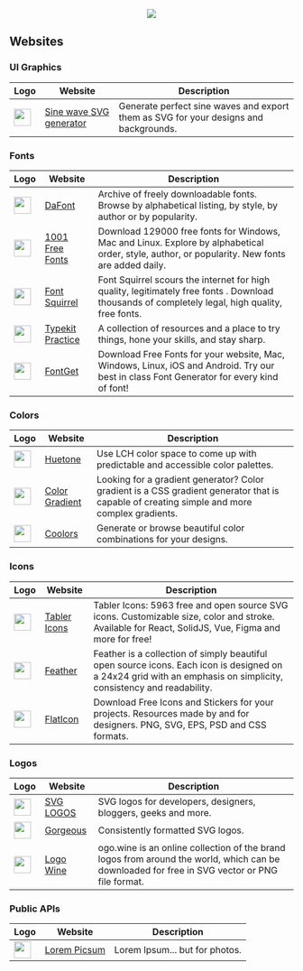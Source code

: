 <p align="center">
  <img src="https://youke1.picui.cn/s1/2025/10/03/68df9a324daf2.png">
</p>

## Websites

### UI Graphics

| Logo | Website | Description |
| ----- | ----- |  -----    |
| <img src="https://www.sinwaver.com/favicon.svg" width="30" > | [Sine wave SVG generator](https://www.sinwaver.com/) | Generate perfect sine waves and export them as SVG for your designs and backgrounds. |


### Fonts

| Logo | Website | Description |
| ----- | ----- |  -----    |
| <img src="https://www.dafont.com/img/favicon.ico" width="30" > | [DaFont](https://www.dafont.com/) | Archive of freely downloadable fonts. Browse by alphabetical listing, by style, by author or by popularity. |
| <img src="https://www.1001freefonts.com/themes/blue/images/favicon.ico" width="30" > | [1001 Free Fonts](https://www.1001freefonts.com/) | Download 129000 free fonts for Windows, Mac and Linux. Explore by alphabetical order, style, author, or popularity. New fonts are added daily.  |
| <img src="https://www.fontsquirrel.com/favicon-32x32.png?v=2" width="30" > | [Font Squirrel](https://www.1001freefonts.com/) | Font Squirrel scours the internet for high quality, legitimately free fonts . Download thousands of completely legal, high quality, free fonts. |
| <img src="https://practice.typekit.com/static/favicon.b7b78fe93e.ico" width="30" > | [Typekit Practice](https://practice.typekit.com/) | A collection of resources and a place to try things, hone your skills, and stay sharp.  |
| <img src="https://www.fontget.com/img/favicon.ico" width="30" > | [FontGet](https://www.fontget.com/) | Download Free Fonts for your website, Mac, Windows, Linux, iOS and Android. Try our best in class Font Generator for every kind of font!  |


### Colors

| Logo | Website | Description |
| ----- | ----- |  -----    |
| <img src="https://huetone.ardov.me/favicon.ico" width="30"> | [Huetone](https://huetone.ardov.me/) | Use LCH color space to come up with predictable and accessible color palettes. |
| <img src="https://colorgradient.dev/favicon.ico" width="30" > | [Color Gradient](https://colorgradient.dev/) | Looking for a gradient generator? Color gradient is a CSS gradient generator that is capable of creating simple and more complex gradients. |
| <img src="https://coolors.co/assets/img/favicon.png" width="30" > | [Coolors](https://coolors.co/) | Generate or browse beautiful color combinations for your designs. |


### Icons

| Logo | Website | Description |
| ----- | ----- |  -----    |
| <img src="https://tabler.io/favicon.ico" width="30"> | [Tabler Icons](https://tabler.io/icons) | Tabler Icons: 5963 free and open source SVG icons. Customizable size, color and stroke. Available for React, SolidJS, Vue, Figma and more for free! |
| <img src="https://feathericons.com/favicon-32x32.png" width="30" > | [Feather](https://feathericons.com/) | Feather is a collection of simply beautiful open source icons. Each icon is designed on a 24x24 grid with an emphasis on simplicity, consistency and readability. |
| <img src="https://media.flaticon.com/dist/min/img/favicon.ico" width="30" > | [FlatIcon](https://www.flaticon.com/) | Download Free Icons and Stickers for your projects. Resources made by and for designers. PNG, SVG, EPS, PSD and CSS formats. |


### Logos

| Logo | Website | Description |
| ----- | ----- |  -----    |
| <img src="https://svglogos.dev/brand/favicon-32x32.png" width="30"> | [SVG LOGOS](https://svglogos.dev/) | SVG logos for developers, designers, bloggers, geeks and more. |
| <img src="https://www.vectorlogo.zone/favicon.svg" width="30" > | [Gorgeous](https://www.vectorlogo.zone/) | Consistently formatted SVG logos. |
| <img src="https://www.logo.wine/favicons/favicon-32x32.png" width="30" > | [Logo Wine](https://www.logo.wine/) | ogo.wine is an online collection of the brand logos from around the world, which can be downloaded for free in SVG vector or PNG file format.  |


### Public APIs

| Logo | Website | Description |
| ----- | ----- |  -----    |
| <img src="https://picsum.photos/assets/images/favicon/favicon-32x32.png" width="30" > | [Lorem Picsum](https://picsum.photos/) | Lorem Ipsum... but for photos. |







